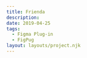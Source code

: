 ```yaml
---
title: Frienda
description:
date: 2019-04-25
tags:
  - Figma Plug-in
  - FigPug
layout: layouts/project.njk
---
```

